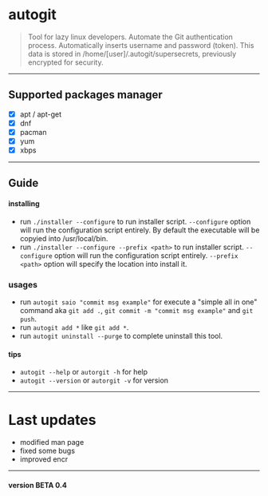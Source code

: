 # autogit

>Tool for lazy linux developers.
Automate the Git authentication process.
Automatically inserts username and password (token).
This data is stored in /home/[user]/.autogit/supersecrets, previously encrypted for security.
---

## Supported packages manager 
- [x] apt / apt-get
- [x] dnf
- [x] pacman
- [x] yum
- [x] xbps

---

## Guide

#### installing
- run ```./installer --configure``` to run installer script. ```--configure``` option will run the configuration script entirely.
By default the executable will be copyied into /usr/local/bin.
- run ```./installer --configure --prefix <path>``` to run installer script. ```--configure``` option will run the configuration script entirely. ```--prefix <path>``` option will specify the location into install it.

### usages
- run ```autogit saio "commit msg example"``` for execute a "simple all in one" command aka ```git add .```, ```git commit -m "commit msg example"``` and ```git push```.
- run ```autogit add *``` like ```git add *```.
- run ```autogit uninstall --purge``` to complete uninstall this tool.

#### tips
- ```autogit --help``` or ```autorgit -h``` for help
- ```autogit --version``` or ```autorgit -v``` for version

---

# Last updates
- modified man page
- fixed some bugs
- improved encr

---

#### version BETA 0.4

